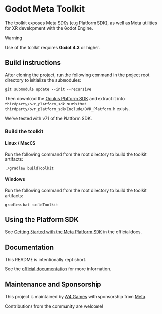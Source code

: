 # Godot Meta Toolkit

The toolkit exposes Meta SDKs (e.g Platform SDK), as well as Meta utilities for XR development with the Godot Engine.

> [!WARNING]
>
> Use of the toolkit requires **Godot 4.3** or higher.

## Build instructions

After cloning the project, run the following command in the project root directory to initialize the submodules:
```
git submodule update --init --recursive
```

Then download the [Oculus Platform SDK](https://developer.oculus.com/downloads/package/oculus-platform-sdk/) and extract
it into `thirdparty/ovr_platform_sdk`, such that `thirdparty/ovr_platform_sdk/Include/OVR_Platform.h` exists.

We've tested with v71 of the Platform SDK.

### Build the toolkit

#### Linux / MacOS
Run the following command from the root directory to build the toolkit artifacts:
```
./gradlew buildToolkit
```

#### Windows
Run the following command from the root directory to build the toolkit artifacts:
```
gradlew.bat buildToolkit
```

## Using the Platform SDK

See [Getting Started with the Meta Platform SDK](https://godot-sdk-integrations.github.io/godot-meta-toolkit/manual/platform_sdk/getting_started.html) in the official docs.

## Documentation

This README is intentionally kept short.

See the [official documentation](https://godot-sdk-integrations.github.io/godot-meta-toolkit/) for more information.

## Maintenance and Sponsorship

This project is maintained by [W4 Games](https://www.w4games.com/) with sponsorship from [Meta](https://www.meta.com/).

Contributions from the community are welcome!
